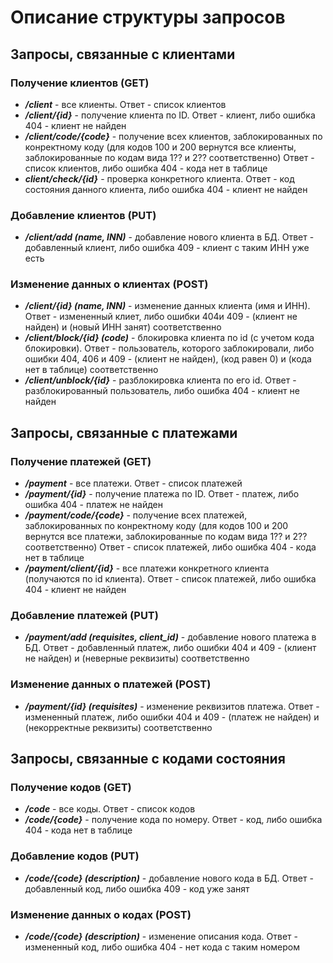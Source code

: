 # Описание структуры запросов

## Запросы, связанные с клиентами

### Получение клиентов (GET)

* ***/client*** - все клиенты. Ответ - список клиентов
* ***/client/{id}*** - получение клиента по ID. Ответ - клиент, либо ошибка 404 - клиент не найден
* ***/client/code/{code}*** - получение всех клиентов, заблокированных по конректному коду (для кодов 100 и 200 вернутся все клиенты, заблокированные по кодам вида 1?? и 2?? соответственно)
  Ответ - список клиентов, либо ошибка 404 - кода нет в таблице
* ***client/check/{id}*** - проверка конкретного клиента. Ответ - код состояния данного клиента, либо ошибка 404 - клиент не найден

### Добавление клиентов (PUT)

* ***/client/add (name, INN)*** - добавление нового клиента в БД. Ответ - добавленный клиент, либо ошибка 409 - клиент с таким ИНН уже есть

### Изменение данных о клиентах (POST)

* ***/client/{id} (name, INN)*** - изменение данных клиента (имя и ИНН). Ответ - измененный клиет, либо ошибки 404и 409 - (клиент не найден) и (новый ИНН занят) соответственно
* ***/client/block/{id} (code)*** - блокировка клиента по id (с учетом кода блокировки). Ответ - пользователь, которого заблокировали, либо ошибки 404, 406 и 409 -
(клиент не найден), (код равен 0) и (кода нет в таблице) соответственно
* ***/client/unblock/{id}*** - разблокировка клиента по его id. Ответ - разблокированный пользователь, либо ошибка 404 - клиент не найден

## Запросы, связанные с платежами

### Получение платежей (GET)

* ***/payment*** - все платежи. Ответ - список платежей
* ***/payment/{id}*** - получение платежа по ID. Ответ - платеж, либо ошибка 404 - платеж не найден
* ***/payment/code/{code}*** - получение всех платежей, заблокированных по конректному коду (для кодов 100 и 200 вернутся все платежи, заблокированные по кодам вида 1?? и 2?? соответственно)
  Ответ - список платежей, либо ошибка 404 - кода нет в таблице
* ***/payment/client/{id}*** - все платежи конкретного клиента (получаются по id клиента). Ответ - список платежей, либо ошибка 404 - клиент не найден

### Добавление платежей (PUT)

* ***/payment/add (requisites, client_id)*** - добавление нового платежа в БД. Ответ - добавленный платеж, либо ошибки 404 и 409 - (клиент не найден) и (неверные реквизиты) соответственно

### Изменение данных о платежей (POST)

* ***/payment/{id} (requisites)*** - изменение реквизитов платежа. Ответ - измененный платеж, либо ошибки 404 и 409 - (платеж не найден) и (некорректные реквизиты) соответственно

## Запросы, связанные с кодами состояния

### Получение кодов (GET)

* ***/code*** - все коды. Ответ - список кодов
* ***/code/{code}*** - получение кода по номеру. Ответ - код, либо ошибка 404 - кода нет в таблице

### Добавление кодов (PUT)

* ***/code/{code} (description)*** - добавление нового кода в БД. Ответ - добавленный код, либо ошибка 409 - код уже занят

### Изменение данных о кодах (POST)

* ***/code/{code} (description)*** - изменение описания кода. Ответ - измененный код, либо ошибка 404 - нет кода с таким номером
